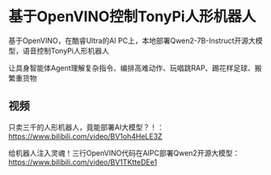 # 基于OpenVINO控制TonyPi人形机器人

基于OpenVINO，在酷睿Ultra的AI PC上，本地部署Qwen2-7B-Instruct开源大模型，语音控制TonyPi人形机器人

让具身智能体Agent理解复杂指令、编排高难动作、玩唱跳RAP、踢花样足球、搬繁重货物

## 视频

只卖三千的人形机器人，竟能部署AI大模型？！：https://www.bilibili.com/video/BV1oh4HeLE3Z

给机器人注入灵魂！三行OpenVINO代码在AIPC部署Qwen2开源大模型：https://www.bilibili.com/video/BV1TKtteDEe1
